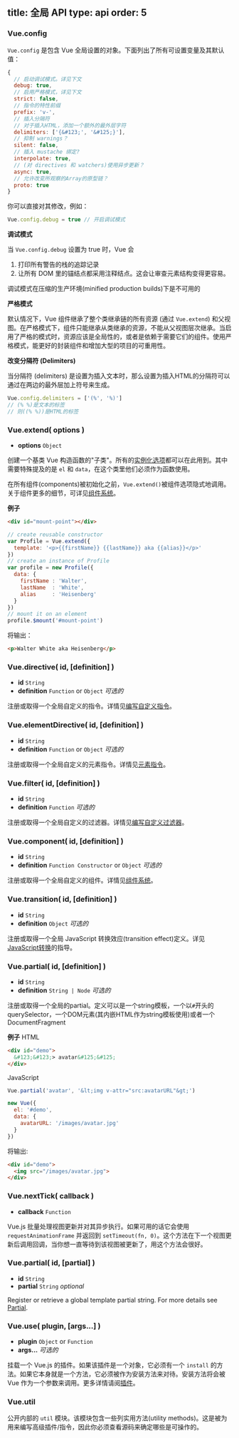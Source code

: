 title: 全局 API
type: api
order: 5
---

### Vue.config

`Vue.config` 是包含 Vue 全局设置的对象。下面列出了所有可设置变量及其默认值：

``` js
{
  // 启动调试模式。详见下文
  debug: true,
  // 启用严格模式，详见下文
  strict: false,
  // 指令的特性前缀
  prefix: 'v-',
  // 插入分隔符
  // 对于插入HTML，添加一个额外的最外层字符
  delimiters: ['{&#123;', '&#125;}'],
  // 抑制 warnings？
  silent: false,
  // 插入 mustache 绑定?
  interpolate: true,
  // (对 directives 和 watchers)使用异步更新？
  async: true,
  // 允许改变所观察的Array的原型链？
  proto: true
}
```

你可以直接对其修改，例如：

``` js
Vue.config.debug = true // 开启调试模式
```

**调试模式**

当 `Vue.config.debug` 设置为 true 时，Vue 会

1. 打印所有警告的栈的追踪记录
2. 让所有 DOM 里的锚结点都采用注释结点。这会让审查元素结构变得更容易。

<p class="tip">调试模式在压缩的生产环境(minified production builds)下是不可用的</p>

**严格模式**

默认情况下，Vue 组件继承了整个类继承链的所有资源 (通过 `Vue.extend`) 和父视图。在严格模式下，组件只能继承从类继承的资源，不能从父视图层次继承。当启用了严格的模式时，资源应该是全局性的，或者是依赖于需要它们的组件。使用严格模式，能更好的封装组件和增加大型的项目的可重用性。

**改变分隔符 (Delimiters)**

当分隔符 (delimiters) 是设置为插入文本时，那么设置为插入HTML的分隔符可以通过在两边的最外层加上符号来生成。

``` js
Vue.config.delimiters = ['(%', '%)']
// (% %)是文本的标签
// 则((% %))是HTML的标签
```

### Vue.extend( options )

- **options** `Object`

创建一个基类 Vue 构造函数的"子类"。所有的[实例化选项](../api/options.html)都可以在此用到。其中需要特殊提及的是 `el` 和 `data`，在这个类里他们必须作为函数使用。

在所有组件(components)被初始化之前，`Vue.extend()`被组件选项隐式地调用。关于组件更多的细节，可详见[组件系统](../guide/components.html)。

**例子**

``` html
<div id="mount-point"></div>
```

``` js
// create reusable constructor
var Profile = Vue.extend({
  template: '<p>{{firstName}} {{lastName}} aka {{alias}}</p>'
})
// create an instance of Profile
var profile = new Profile({
  data: {
    firstName : 'Walter',
    lastName  : 'White',
    alias     : 'Heisenberg'
  }  
})
// mount it on an element
profile.$mount('#mount-point')
```

将输出：

``` html
<p>Walter White aka Heisenberg</p>
```

### Vue.directive( id, [definition] )

- **id** `String`
- **definition** `Function` or `Object` *可选的*

注册或取得一个全局自定义的指令。详情见[编写自定义指令](../guide/custom-directive.html)。

### Vue.elementDirective( id, [definition] )

- **id** `String`
- **definition** `Function` or `Object` *可选的*

注册或取得一个全局自定义的元素指令。详情见[元素指令](../guide/custom-directive.html)。

### Vue.filter( id, [definition] )

- **id** `String`
- **definition** `Function` *可选的*

注册或取得一个全局自定义的过滤器。详情见[编写自定义过滤器](../guide/custom-filter.html)。

### Vue.component( id, [definition] )

- **id** `String`
- **definition** `Function Constructor` or `Object` *可选的*

注册或取得一个全局自定义的组件。详情见[组件系统](../guide/components.html)。

### Vue.transition( id, [definition] )

- **id** `String`
- **definition** `Object` *可选的*

注册或取得一个全局 JavaScript 转换效应(transition effect)定义。详见[JavaScript转换](../guide/transitions.html#JavaScript_Functions)的指导。

### Vue.partial( id, [definition] )

- **id** `String`
- **definition** `String | Node` *可选的*

注册或取得一个全局的partial。定义可以是一个string模板，一个以`#`开头的querySelector，一个DOM元素(其内嵌HTML作为string模板使用)或者一个DocumentFragment

**例子**
HTML

``` html
<div id="demo">
  &#123;&#123;> avatar&#125;&#125;
</div>
```

JavaScript

``` js
Vue.partial('avatar', '&lt;img v-attr="src:avatarURL"&gt;')

new Vue({
  el: '#demo',
  data: {
    avatarURL: '/images/avatar.jpg'
  }    
})
```

将输出:

``` html
<div id="demo">
  <img src="/images/avatar.jpg">
</div>
```

### Vue.nextTick( callback )

- **callback** `Function`

Vue.js 批量处理视图更新并对其异步执行。如果可用的话它会使用 `requestAnimationFrame` 并返回到 `setTimeout(fn, 0)`。这个方法在下一个视图更新后调用回调，当你想一直等待到该视图被更新了，用这个方法会很好。

### Vue.partial( id, [partial] )

- **id** `String`
- **partial** `String` *optional*

Register or retrieve a global template partial string. For more details see [Partial](/api/elements.html#partial).

### Vue.use( plugin, [args...] )

- **plugin** `Object` or `Function`
- **args...** *可选的*

挂载一个 Vue.js 的插件。如果该插件是一个对象，它必须有一个 `install` 的方法。如果它本身就是一个方法，它必须被作为安装方法来对待。安装方法将会被 Vue 作为一个参数来调用。更多详情请阅[插件](../guide/extending.html#使用插件进行扩展)。

### Vue.util

公开内部的 `util` 模块。该模块包含一些列实用方法(utility methods)。这是被为用来编写高级插件/指令，因此你必须查看源码来确定哪些是可操作的。
